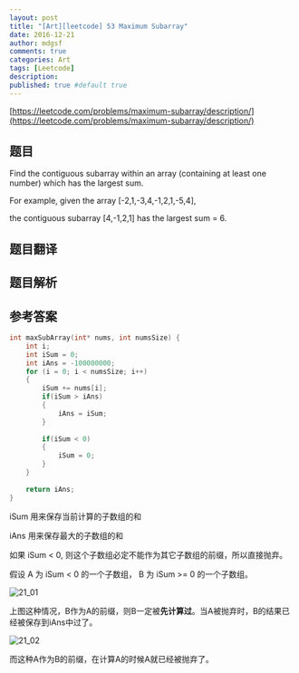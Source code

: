 ```yaml
---
layout: post
title: "[Art][leetcode] 53 Maximum Subarray"
date: 2016-12-21
author: mdgsf
comments: true
categories: Art
tags: [Leetcode]
description:
published: true #default true
---
```


[https://leetcode.com/problems/maximum-subarray/description/](https://leetcode.com/problems/maximum-subarray/description/)

## 题目

Find the contiguous subarray within an array (containing at least one number) which has the largest sum.

For example, given the array [-2,1,-3,4,-1,2,1,-5,4],

the contiguous subarray [4,-1,2,1] has the largest sum = 6.

## 题目翻译

## 题目解析

## 参考答案

```cpp
int maxSubArray(int* nums, int numsSize) {
    int i;
    int iSum = 0;
    int iAns = -100000000;
    for (i = 0; i < numsSize; i++)
    {
        iSum += nums[i];
        if(iSum > iAns)
        {
            iAns = iSum;
        }
        
        if(iSum < 0)
        {
            iSum = 0;
        }
    }
    
    return iAns;
}
```

iSum 用来保存当前计算的子数组的和

iAns 用来保存最大的子数组的和

如果 iSum < 0, 则这个子数组必定不能作为其它子数组的前缀，所以直接抛弃。

假设 A 为 iSum < 0 的一个子数组， B 为 iSum >= 0 的一个子数组。

<img src="{{ site.url }}/images/201612/21_01.png" alt="21_01" />

上图这种情况，B作为A的前缀，则B一定被**先计算过**。当A被抛弃时，B的结果已经被保存到iAns中过了。


<img src="{{ site.url }}/images/201612/21_02.png" alt="21_02" />

而这种A作为B的前缀，在计算A的时候A就已经被抛弃了。
